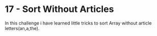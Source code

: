 # 17 - Sort Without Articles

In this challenge i have learned little tricks to sort Array without article letters(an,a,the).
